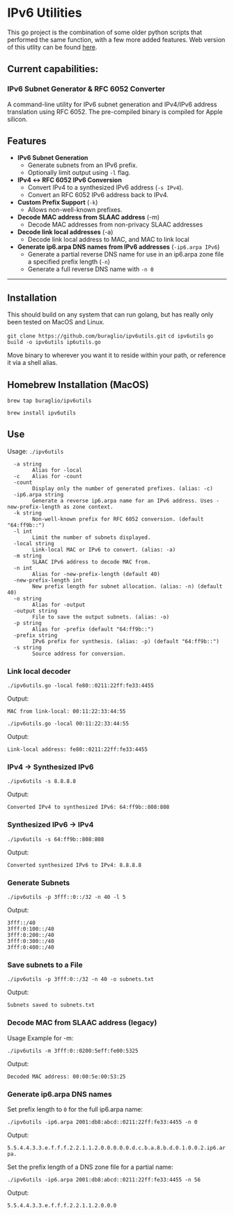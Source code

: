 # IPv6 Utilities
This go project is the combination of some older python scripts that performed the same function, with a few more added features. Web version of this utlity can be found [here](https://tools.forwardingplane.net).

## Current capabilities: 
### IPv6 Subnet Generator & RFC 6052 Converter

A command-line utility for IPv6 subnet generation and IPv4/IPv6 address translation using RFC 6052.
The pre-compiled binary is compiled for Apple silicon.

## Features
- **IPv6 Subnet Generation**  
  - Generate subnets from an IPv6 prefix.  
  - Optionally limit output using `-l` flag.
- **IPv4 ↔ RFC 6052 IPv6 Conversion**  
  - Convert IPv4 to a synthesized IPv6 address (`-s IPv4`).  
  - Convert an RFC 6052 IPv6 address back to IPv4.  
- **Custom Prefix Support** (`-k`)  
  - Allows non-well-known prefixes.
- **Decode MAC address from SLAAC address** (-m)
  - Decode MAC addresses from non-privacy SLAAC addresses
- **Decode link local addresses** (-a)
  - Decode link local address to MAC, and MAC to link local
- **Generate ip6.arpa DNS names from IPv6 addresses** (`-ip6.arpa IPv6`)
  - Generate a partial reverse DNS name for use in an ip6.arpa zone file a specified prefix length (`-n`)
  - Generate a full reverse DNS name with `-n 0`
---

## Installation

This should build on any system that can run golang, but has really only been tested on MacOS and Linux.

`git clone https://github.com/buraglio/ipv6utils.git`
`cd ipv6utils`
`go build -o ipv6utils ip6utils.go`

Move binary to wherever you want it to reside within your path, or reference it via a shell alias. 

## Homebrew Installation (MacOS)

`brew tap buraglio/ipv6utils`

`brew install ipv6utils`

## Use

Usage:
`./ipv6utils`
```
  -a string
        Alias for -local
  -c    Alias for -count
  -count
        Display only the number of generated prefixes. (alias: -c)
  -ip6.arpa string
        Generate a reverse ip6.arpa name for an IPv6 address. Uses -new-prefix-length as zone context.
  -k string
        Non-well-known prefix for RFC 6052 conversion. (default "64:ff9b::")
  -l int
        Limit the number of subnets displayed.
  -local string
        Link-local MAC or IPv6 to convert. (alias: -a)
  -m string
        SLAAC IPv6 address to decode MAC from.
  -n int
        Alias for -new-prefix-length (default 40)
  -new-prefix-length int
        New prefix length for subnet allocation. (alias: -n) (default 40)
  -o string
        Alias for -output
  -output string
        File to save the output subnets. (alias: -o)
  -p string
        Alias for -prefix (default "64:ff9b::")
  -prefix string
        IPv6 prefix for synthesis. (alias: -p) (default "64:ff9b::")
  -s string
        Source address for conversion.
```

### Link local decoder

`./ipv6utils.go -local fe80::0211:22ff:fe33:4455`

Output: 

`MAC from link-local: 00:11:22:33:44:55`

`./ipv6utils.go -local 00:11:22:33:44:55`

Output: 

`Link-local address: fe80::0211:22ff:fe33:4455`

### IPv4 → Synthesized IPv6

`./ipv6utils -s 8.8.8.8`

Output: 

`Converted IPv4 to synthesized IPv6: 64:ff9b::808:808`

### Synthesized IPv6 → IPv4

`./ipv6utils -s 64:ff9b::808:808`

Output:

`Converted synthesized IPv6 to IPv4: 8.8.8.8`

### Generate Subnets

`./ipv6utils -p 3fff::0::/32 -n 40 -l 5`

Output:

```
3fff::/40
3fff:0:100::/40
3fff:0:200::/40
3fff:0:300::/40
3fff:0:400::/40
```

### Save subnets to a File

`./ipv6utils -p 3fff:0::/32 -n 40 -o subnets.txt`

Output: 

`Subnets saved to subnets.txt`

### Decode MAC from SLAAC address (legacy)

Usage Example for -m:

`./ipv6utils -m 3fff:0::0200:5eff:fe00:5325`

Output: 

`Decoded MAC address: 00:00:5e:00:53:25`

### Generate ip6.arpa DNS names

Set prefix length to `0` for the full ip6.arpa name:

`./ipv6utils -ip6.arpa 2001:db8:abcd::0211:22ff:fe33:4455 -n 0`

Output:

`5.5.4.4.3.3.e.f.f.f.2.2.1.1.2.0.0.0.0.0.d.c.b.a.8.b.d.0.1.0.0.2.ip6.arpa.`

Set the prefix length of a DNS zone file for a partial name:

`./ipv6utils -ip6.arpa 2001:db8:abcd::0211:22ff:fe33:4455 -n 56`

Output:

`5.5.4.4.3.3.e.f.f.f.2.2.1.1.2.0.0.0`
